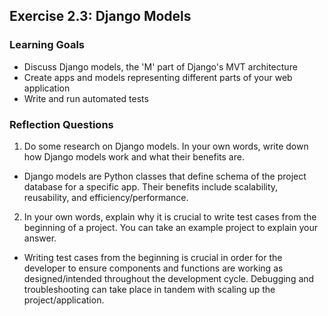 ## Exercise 2.3: Django Models
### Learning Goals
- Discuss Django models, the 'M' part of Django's MVT architecture
- Create apps and models representing different parts of your web application
- Write and run automated tests

### Reflection Questions
1.	Do some research on Django models. In your own words, write down how Django models work and what their benefits are.

- Django models are Python classes that define schema of the project database for a specific app. Their benefits include scalability, reusability, and efficiency/performance.

2.	In your own words, explain why it is crucial to write test cases from the beginning of a project. You can take an example project to explain your answer.

- Writing test cases from the beginning is crucial in order for the developer to ensure components and functions are working as designed/intended throughout the development cycle. Debugging and troubleshooting can take place in tandem with scaling up the project/application.